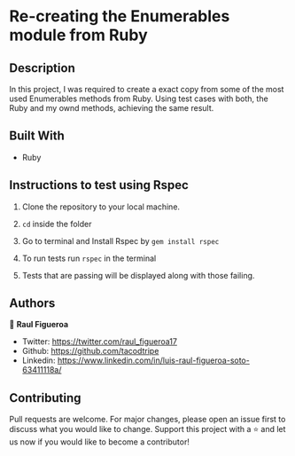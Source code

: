 # Re-creating the Enumerables module from Ruby


## Description
In this project, I was required to create a exact copy from some of the most used Enumerables methods from Ruby.
Using test cases with both, the Ruby and my ownd methods, achieving the same result.

## Built With
- Ruby

## Instructions to test using Rspec
1. Clone the repository to your local machine.

2. `cd` inside the folder

3. Go to terminal and Install Rspec by `gem install rspec`

4. To run tests run `rspec` in the terminal

5. Tests that are passing will be displayed along with those failing.

## Authors

👨 **Raul Figueroa**
- Twitter: https://twitter.com/raul_figueroa17
- Github: https://github.com/tacodtripe
- Linkedin: https://www.linkedin.com/in/luis-raul-figueroa-soto-63411118a/

## Contributing
Pull requests are welcome. For major changes, please open an issue first to discuss what you would like to change.
Support this project with a ⭐️ and let us now if you would like to become a contributor!